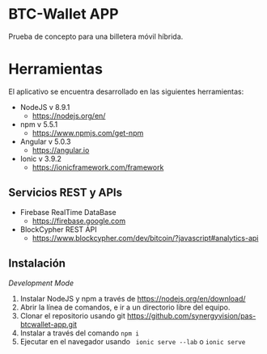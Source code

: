 # BTC-Wallet APP
Prueba de concepto para una billetera móvil híbrida. 

# Herramientas
El aplicativo se encuentra desarrollado en las siguientes herramientas:

 - NodeJS v 8.9.1
	-  https://nodejs.org/en/
 - npm v 5.5.1
	 - https://www.npmjs.com/get-npm
 - Angular v 5.0.3
	 - https://angular.io
 - Ionic v 3.9.2
	 - https://ionicframework.com/framework

## Servicios REST y APIs
- Firebase RealTime DataBase
	- https://firebase.google.com
- BlockCypher REST API 
	- https://www.blockcypher.com/dev/bitcoin/?javascript#analytics-api

## Instalación

*Development Mode*


 1. Instalar NodeJS y npm a través de https://nodejs.org/en/download/
 2. Abrir la línea de comandos, e ir a un directorio libre del equipo.
 3. Clonar el repositorio usando git 
 https://github.com/synergyvision/pas-btcwallet-app.git
 4. Instalar a través del comando `npm i`
 5. Ejecutar en el navegador usando `
 ionic serve --lab` o `ionic serve`
